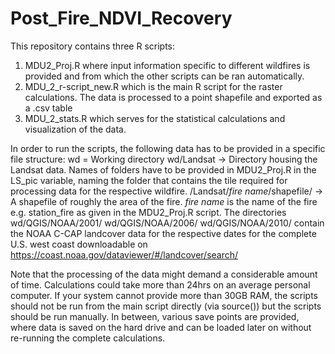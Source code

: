 # Post_Fire_NDVI_Recovery
This repository contains three R scripts:
1) MDU2_Proj.R where input information specific to different wildfires is provided and from which the other scripts can be ran automatically.
2) MDU_2_r-script_new.R which is the main R script for the raster calculations. The data is processed to a point shapefile and exported as a .csv table
3) MDU_2_stats.R which serves for the statistical calculations and visualization of the data.

In order to run the scripts, the following data has to be provided in a specific file structure:
wd = Working directory
wd/Landsat -> Directory housing the Landsat data. Names of folders have to be provided in MDU2_Proj.R in the LS_pic variable, naming the folder that contains the tile required for processing data for the respective wildfire.
/Landsat/*fire name*/shapefile/ -> A shapefile of roughly the area of the fire. *fire name* is the name of the fire e.g. station_fire as given in the MDU2_Proj.R script.
The directories
wd/QGIS/NOAA/2001/
wd/QGIS/NOAA/2006/
wd/QGIS/NOAA/2010/
contain the NOAA C-CAP landcover data for the respective dates for the complete U.S. west coast downloadable on https://coast.noaa.gov/dataviewer/#/landcover/search/

Note that the processing of the data might demand a considerable amount of time. Calculations could take more than 24hrs on an average personal computer.
If your system cannot provide more than 30GB RAM, the scripts should not be run from the main script directly (via source()) but the scripts should be run manually. In between, various save points are provided, where data is saved on the hard drive and can be loaded later on without re-running the complete calculations.
